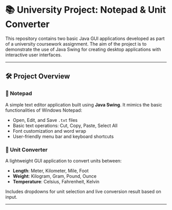 # 📚 University Project: Notepad & Unit Converter

This repository contains two basic Java GUI applications developed as part of a university coursework assignment. The aim of the project is to demonstrate the use of Java Swing for creating desktop applications with interactive user interfaces.

---

## 🛠️ Project Overview

### 📝 Notepad
A simple text editor application built using **Java Swing**. It mimics the basic functionalities of Windows Notepad:
- Open, Edit, and Save `.txt` files
- Basic text operations: Cut, Copy, Paste, Select All
- Font customization and word wrap
- User-friendly menu bar and keyboard shortcuts

### 🔄 Unit Converter
A lightweight GUI application to convert units between:
- **Length**: Meter, Kilometer, Mile, Foot
- **Weight**: Kilogram, Gram, Pound, Ounce
- **Temperature**: Celsius, Fahrenheit, Kelvin

Includes dropdowns for unit selection and live conversion result based on input.

---
